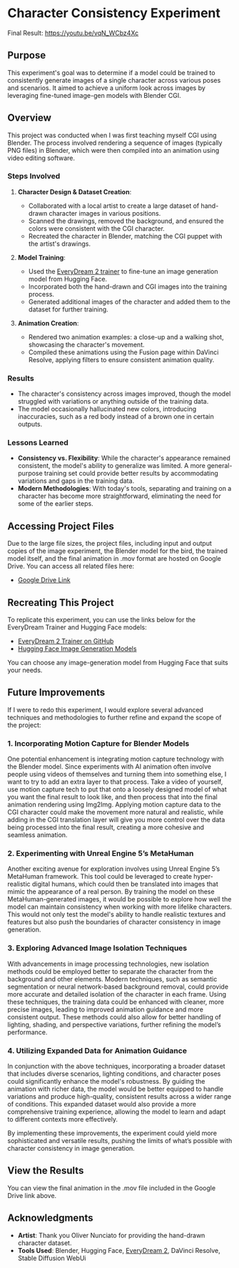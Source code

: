 # Character Consistency Experiment

Final Result: https://youtu.be/vqN_WCbz4Xc

## Purpose

This experiment's goal was to determine if a model could be trained to consistently generate images of a single character across various poses and scenarios. It aimed to achieve a uniform look across images by leveraging fine-tuned image-gen models with Blender CGI.

## Overview

This project was conducted when I was first teaching myself CGI using Blender. The process involved rendering a sequence of images (typically PNG files) in Blender, which were then compiled into an animation using video editing software.

### Steps Involved

1. **Character Design & Dataset Creation**:
    - Collaborated with a local artist to create a large dataset of hand-drawn character images in various positions.
    - Scanned the drawings, removed the background, and ensured the colors were consistent with the CGI character.
    - Recreated the character in Blender, matching the CGI puppet with the artist's drawings.

2. **Model Training**:
    - Used the [EveryDream 2 trainer](https://github.com/victorchall/EveryDream2trainer) to fine-tune an image generation model from Hugging Face.
    - Incorporated both the hand-drawn and CGI images into the training process.
    - Generated additional images of the character and added them to the dataset for further training.

3. **Animation Creation**:
    - Rendered two animation examples: a close-up and a walking shot, showcasing the character's movement.
    - Compiled these animations using the Fusion page within DaVinci Resolve, applying filters to ensure consistent animation quality.

### Results

- The character's consistency across images improved, though the model struggled with variations or anything outside of the training data.
- The model occasionally hallucinated new colors, introducing inaccuracies, such as a red body instead of a brown one in certain outputs.

### Lessons Learned

- **Consistency vs. Flexibility**: While the character's appearance remained consistent, the model's ability to generalize was limited. A more general-purpose training set could provide better results by accommodating variations and gaps in the training data.
- **Modern Methodologies**: With today's tools, separating and training on a character has become more straightforward, eliminating the need for some of the earlier steps.

## Accessing Project Files

Due to the large file sizes, the project files, including input and output copies of the image experiment, the Blender model for the bird, the trained model itself, and the final animation in .mov format are hosted on Google Drive. You can access all related files here:

- [Google Drive Link](https://drive.google.com/drive/folders/1bMEn9NmzAow0c91inD7OWla-HsNH06vA?usp=sharing)

## Recreating This Project

To replicate this experiment, you can use the links below for the EveryDream Trainer and Hugging Face models:

- [EveryDream 2 Trainer on GitHub](https://github.com/victorchall/EveryDream2trainer)
- [Hugging Face Image Generation Models](https://huggingface.co/models)

You can choose any image-generation model from Hugging Face that suits your needs.

## Future Improvements

If I were to redo this experiment, I would explore several advanced techniques and methodologies to further refine and expand the scope of the project:

### 1. **Incorporating Motion Capture for Blender Models**

One potential enhancement is integrating motion capture technology with the Blender model. Since experiments with AI animation often involve people using videos of themselves and turning them into something else, I want to try to add an extra layer to that process. Take a video of yourself, use motion capture tech to put that onto a loosely designed model of what you want the final result to look like, and then process that into the final animation rendering using Img2Img. Applying motion capture data to the CGI character could make the movement more natural and realistic, while adding in the CGI translation layer will give you more control over the data being processed into the final result, creating a more cohesive and seamless animation.

### 2. **Experimenting with Unreal Engine 5’s MetaHuman**

Another exciting avenue for exploration involves using Unreal Engine 5’s MetaHuman framework. This tool could be leveraged to create hyper-realistic digital humans, which could then be translated into images that mimic the appearance of a real person. By training the model on these MetaHuman-generated images, it would be possible to explore how well the model can maintain consistency when working with more lifelike characters. This would not only test the model's ability to handle realistic textures and features but also push the boundaries of character consistency in image generation.

### 3. **Exploring Advanced Image Isolation Techniques**

With advancements in image processing technologies, new isolation methods could be employed better to separate the character from the background and other elements. Modern techniques, such as semantic segmentation or neural network-based background removal, could provide more accurate and detailed isolation of the character in each frame. Using these techniques, the training data could be enhanced with cleaner, more precise images, leading to improved animation guidance and more consistent output. These methods could also allow for better handling of lighting, shading, and perspective variations, further refining the model’s performance.

### 4. **Utilizing Expanded Data for Animation Guidance**

In conjunction with the above techniques, incorporating a broader dataset that includes diverse scenarios, lighting conditions, and character poses could significantly enhance the model's robustness. By guiding the animation with richer data, the model would be better equipped to handle variations and produce high-quality, consistent results across a wider range of conditions. This expanded dataset would also provide a more comprehensive training experience, allowing the model to learn and adapt to different contexts more effectively.

By implementing these improvements, the experiment could yield more sophisticated and versatile results, pushing the limits of what’s possible with character consistency in image generation.

## View the Results

You can view the final animation in the .mov file included in the Google Drive link above.

## Acknowledgments

- **Artist**: Thank you Oliver Nunciato for providing the hand-drawn character dataset.
- **Tools Used**: Blender, Hugging Face, [EveryDream 2](https://github.com/victorchall/EveryDream2trainer), DaVinci Resolve, Stable Diffusion WebUi
